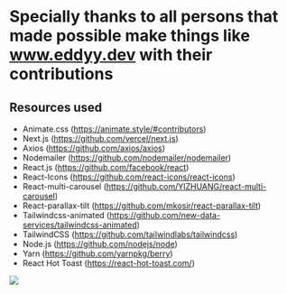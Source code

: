 # Specially thanks to all persons that made possible make things like www.eddyy.dev with their contributions

## Resources used

- Animate.css (https://animate.style/#contributors)
- Next.js (https://github.com/vercel/next.js)
- Axios (https://github.com/axios/axios)
- Nodemailer (https://github.com/nodemailer/nodemailer)
- React.js (https://github.com/facebook/react)
- React-Icons (https://github.com/react-icons/react-icons)
- React-multi-carousel (https://github.com/YIZHUANG/react-multi-carousel)
- React-parallax-tilt (https://github.com/mkosir/react-parallax-tilt)
- Tailwindcss-animated (https://github.com/new-data-services/tailwindcss-animated)
- TailwindCSS (https://github.com/tailwindlabs/tailwindcss)
- Node.js (https://github.com/nodejs/node)
- Yarn (https://github.com/yarnpkg/berry)
- React Hot Toast (https://react-hot-toast.com/)


![](https://em-content.zobj.net/thumbs/160/whatsapp/273/bird_1f426.png)
